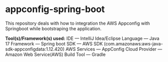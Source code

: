 # appconfig-spring-boot
This repository deals with how to integration the AWS Appconfig with Springboot while bootstraping the application.

**Tool(s)/Framework(s) used:**
IDE — IntelliJ Idea/Eclipse
Language — Java 17
Framework — Spring boot
SDK — AWS SDK (com.amazonaws:aws-java-sdk-appconfigdata:1.12.420)
AWS Services — AppConfig
Cloud Provider — Amazon Web Service(AWS)
Build Tool — Gradle
